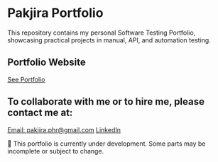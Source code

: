 # Pakjira Portfolio
This repository contains my personal Software Testing Portfolio, showcasing practical projects in manual, API, and automation testing.

## Portfolio Website
[See Portfolio](https://pakjira-p.github.io/portfolio-softwaretester/)

## To collaborate with me or to hire me, please contact me at:
[Email: pakjira.phr@gmail.com](mailto:pakjira.phr@gmail.com)
[LinkedIn](https://www.linkedin.com/in/pakjira/)

🚧 This portfolio is currently under development. Some parts may be incomplete or subject to change.

